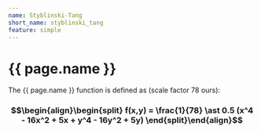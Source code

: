 ```yaml
---
name: Styblinski-Tang
short_name: styblinski_tang
feature: simple
---
```

# {{ page.name }}

The {{ page.name }} function is defined as (scale factor 78 ours):

### $$\begin{align}\begin{split} f(x,y) = \frac{1}{78} \ast 0.5 (x^4 - 16x^2 + 5x + y^4 - 16y^2 + 5y) \end{split}\end{align}$$
